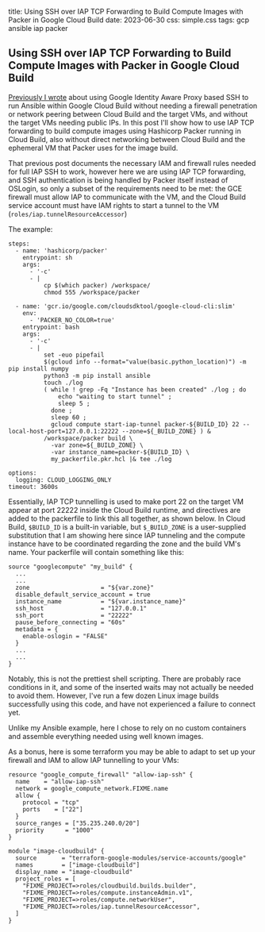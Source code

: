 title: Using SSH over IAP TCP Forwarding to Build Compute Images with Packer in Google Cloud Build
date: 2023-06-30
css: simple.css
tags: gcp ansible iap packer

## Using SSH over IAP TCP Forwarding to Build Compute Images with Packer in Google Cloud Build

[Previously I wrote](./Using-IAP-SSH-to-Run-Ansible-in-Google-Cloud-Build.html) about using Google Identity Aware Proxy based SSH to run Ansible within Google Cloud Build without needing a firewall penetration or network peering between Cloud Build and the target VMs, and without the target VMs needing public IPs. In this post I'll show how to use IAP TCP forwarding to build compute images using Hashicorp Packer running in Cloud Build, also without direct networking between Cloud Build and the ephemeral VM that Packer uses for the image build.

That previous post documents the necessary IAM and firewall rules needed for full IAP SSH to work, however here we are using IAP TCP forwarding, and SSH authentication is being handled by Packer itself instead of OSLogin, so only a subset of the requirements need to be met: the GCE firewall must allow IAP to communicate with the VM, and the Cloud Build service account must have IAM rights to start a tunnel to the VM (```roles/iap.tunnelResourceAccessor```)

The example:

```
steps:
  - name: 'hashicorp/packer'
    entrypoint: sh
    args:
      - '-c'
      - |
          cp $(which packer) /workspace/
          chmod 555 /workspace/packer

  - name: 'gcr.io/google.com/cloudsdktool/google-cloud-cli:slim'
    env:
      - 'PACKER_NO_COLOR=true'
    entrypoint: bash
    args:
      - '-c'
      - |
          set -euo pipefail
          $(gcloud info --format="value(basic.python_location)") -m pip install numpy
          python3 -m pip install ansible
          touch ./log
          ( while ! grep -Fq "Instance has been created" ./log ; do 
              echo "waiting to start tunnel" ; 
              sleep 5 ; 
            done ; 
            sleep 60 ; 
            gcloud compute start-iap-tunnel packer-${BUILD_ID} 22 --local-host-port=127.0.0.1:22222 --zone=${_BUILD_ZONE} ) &
          /workspace/packer build \
            -var zone=${_BUILD_ZONE} \
            -var instance_name=packer-${BUILD_ID} \
            my_packerfile.pkr.hcl |& tee ./log

options:
  logging: CLOUD_LOGGING_ONLY
timeout: 3600s
```

Essentially, IAP TCP tunnelling is used to make port 22 on the target VM appear at port 22222 inside the Cloud Build runtime, and directives are added to the packerfile to link this all together, as shown below. In Cloud Build, ```$BUILD_ID``` is a built-in variable, but ```$_BUILD_ZONE``` is a user-supplied substitution that I am showing here since IAP tunneling and the compute instance have to be coordinated regarding the zone and the build VM's name. Your packerfile will contain something like this:

```
source "googlecompute" "my_build" {
  ...
  ...
  zone                    = "${var.zone}"
  disable_default_service_account = true
  instance_name           = "${var.instance_name}"
  ssh_host                = "127.0.0.1"
  ssh_port                = "22222"
  pause_before_connecting = "60s"
  metadata = { 
    enable-oslogin = "FALSE"
  }
  ...
  ...
}
```

Notably, this is not the prettiest shell scripting. There are probably race conditions in it, and some of the inserted waits may not actually be needed to avoid them. However, I've run a few dozen Linux image builds successfully using this code, and have not experienced a failure to connect yet.

Unlike my Ansible example, here I chose to rely on no custom containers and assemble everything needed using well known images.

As a bonus, here is some terraform you may be able to adapt to set up your firewall and IAM to allow IAP tunnelling to your VMs:

```
resource "google_compute_firewall" "allow-iap-ssh" {
  name    = "allow-iap-ssh"
  network = google_compute_network.FIXME.name
  allow {
    protocol = "tcp"
    ports    = ["22"]
  }
  source_ranges = ["35.235.240.0/20"]
  priority      = "1000"
}

module "image-cloudbuild" {
  source       = "terraform-google-modules/service-accounts/google"
  names        = ["image-cloudbuild"]
  display_name = "image-cloudbuild"
  project_roles = [ 
    "FIXME_PROJECT=>roles/cloudbuild.builds.builder",
    "FIXME_PROJECT=>roles/compute.instanceAdmin.v1",
    "FIXME_PROJECT=>roles/compute.networkUser",
    "FIXME_PROJECT=>roles/iap.tunnelResourceAccessor",
  ]
}
```
